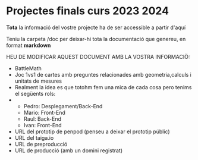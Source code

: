 # Projectes finals curs 2023 2024

**Tota** la informació del vostre projecte ha de ser accessible a partir d'aquí

Teniu la carpeta /doc per deixar-hi tota la documentació que genereu, en format __markdown__

HEU DE MODIFICAR AQUEST DOCUMENT AMB LA VOSTRA INFORMACIÖ:
* BattleMath
* Joc 1vs1 de cartes amb preguntes relacionades amb geometria,calculs i unitats de mesures
* Realment la idea es que totohm fem una mica de cada cosa pero tenims el següents rols:
* - Pedro: Desplegament/Back-End
  - Mario: Front-End
  - Raul: Back-End
  - Ivan: Front-End 
* URL del prototip de penpod (penseu a deixar el prototip públic)
* URL del taiga.io
* URL de preproducció 
* URL de producció (amb un domini registrat)


